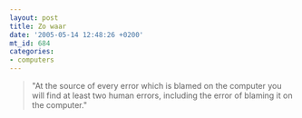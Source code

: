 ```yaml
---
layout: post
title: Zo waar
date: '2005-05-14 12:48:26 +0200'
mt_id: 684
categories:
- computers
---
```

<blockquote>"At the source of every error which is blamed on the computer you will find at least two human errors, including the error of blaming it on the computer."</blockquote>
